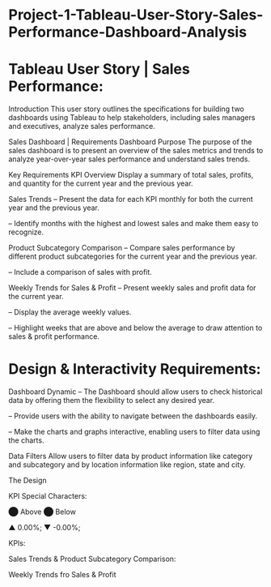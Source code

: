 # Project-1-Tableau-User-Story-Sales-Performance-Dashboard-Analysis

# Tableau User Story | Sales Performance:

Introduction
This user story outlines the specifications for building two dashboards using Tableau to help stakeholders, including sales managers and executives, analyze sales performance. 

Sales Dashboard | Requirements
Dashboard Purpose
The purpose of the sales dashboard is to present an overview of the sales metrics and trends to analyze year-over-year sales performance and understand sales trends.

Key Requirements
KPI Overview
Display a summary of total sales, profits, and quantity for the current year and the previous year.

Sales Trends
 – Present the data for each KPI monthly for both the current year and the previous year.

 – Identify months with the highest and lowest sales and make them easy to recognize.

Product Subcategory Comparison
 – Compare sales performance by different product subcategories for the current year and the previous year.

 – Include a comparison of sales with profit.

Weekly Trends for Sales & Profit
 – Present weekly sales and profit data for the current year.

 – Display the average weekly values.

 – Highlight weeks that are above and below the average to draw attention to sales & profit performance.
 
# Design & Interactivity Requirements:
  Dashboard Dynamic
 – The Dashboard should allow users to check historical data by offering them the flexibility to select any desired year.

 – Provide users with the ability to navigate between the dashboards easily.

 – Make the charts and graphs interactive, enabling users to filter data using the charts.

Data Filters
Allow users to filter data by product information like category and subcategory and by location information like region, state and city.

The Design

KPI Special Characters:

⬤ Above ⬤ Below

▲ 0.00%; ▼ -0.00%;

KPIs:


Sales Trends & Product Subcategory Comparison:

Weekly Trends fro Sales & Profit











